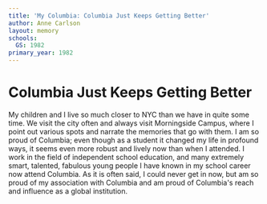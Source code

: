 ```yaml
---
title: 'My Columbia: Columbia Just Keeps Getting Better'
author: Anne Carlson
layout: memory
schools:
  GS: 1982
primary_year: 1982
---
```

# Columbia Just Keeps Getting Better

My children and I live so much closer to NYC than we have in quite some time.  We visit the city often and always visit Morningside Campus, where I point out various spots and narrate the memories that go with them. I am so proud of Columbia; even though as a student it changed my life in profound ways, it seems even more robust and lively now than when I attended. I work in the field of independent school education, and many extremely smart, talented, fabulous young people I have known in my school career now attend Columbia. As it is often said, I could never get in now, but am so proud of my association with Columbia and am proud of Columbia's reach and influence as a global institution.
